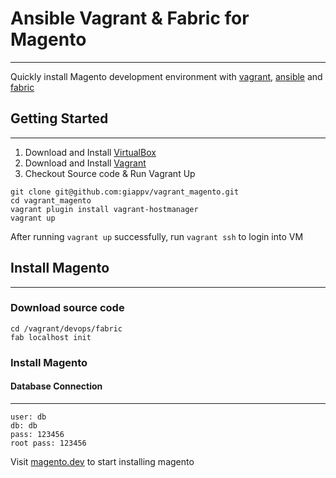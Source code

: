 # Ansible Vagrant & Fabric for Magento
---
Quickly install Magento development environment with [vagrant](https://www.vagrantup.com/), [ansible](https://www.ansible.com/) and [fabric](http://www.fabfile.org/)

## Getting Started
---
1. Download and Install [VirtualBox](https://www.virtualbox.org/)
2. Download and Install [Vagrant](https://www.vagrantup.com/)
3. Checkout Source code & Run Vagrant Up

```
git clone git@github.com:giappv/vagrant_magento.git
cd vagrant_magento
vagrant plugin install vagrant-hostmanager
vagrant up
```

After running `vagrant up` successfully, run `vagrant ssh` to login into VM

## Install Magento
---
### Download source code

```
cd /vagrant/devops/fabric
fab localhost init
```

### Install Magento

#### Database Connection
---
```
user: db
db: db
pass: 123456
root pass: 123456
```

Visit [magento.dev](http://magento.dev) to start installing magento